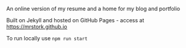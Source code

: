 An online version of my resume and a home for my blog and portfolio

Built on Jekyll and hosted on GitHub Pages - access at https://mrstork.github.io

To run locally use `npm run start`
